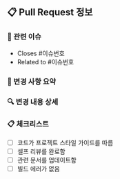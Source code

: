 ## 📋 Pull Request 정보

### 🔗 관련 이슈
- Closes #이슈번호
- Related to #이슈번호

### 📝 변경 사항 요약
<!-- 이 PR에서 변경한 내용을 간단히 설명해주세요 -->


### 🔍 변경 내용 상세
<!-- 변경한 내용을 자세히 설명해주세요 -->


### 📋 체크리스트
<!-- PR 제출 전 확인해주세요 -->
- [ ] 코드가 프로젝트 스타일 가이드를 따름
- [ ] 셀프 리뷰를 완료함
- [ ] 관련 문서를 업데이트함
- [ ] 빌드 에러가 없음